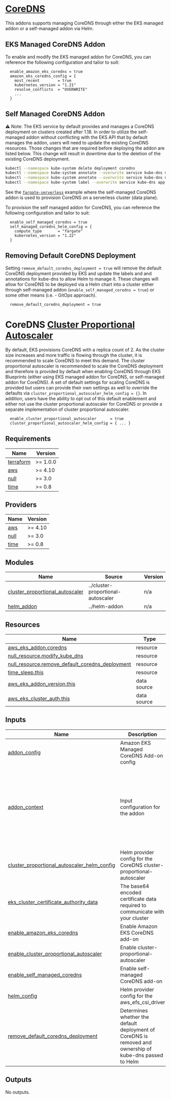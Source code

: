 # [CoreDNS](https://docs.aws.amazon.com/eks/latest/userguide/managing-coredns.html)

This addons supports managing CoreDNS through either the EKS managed addon or a self-managed addon via Helm.

## EKS Managed CoreDNS Addon

To enable and modify the EKS managed addon for CoreDNS, you can reference the following configuration and tailor to suit:

```hcl
  enable_amazon_eks_coredns = true
  amazon_eks_coredns_config = {
    most_recent        = true
    kubernetes_version = "1.21"
    resolve_conflicts  = "OVERWRITE"
    ...
  }
```

## Self Managed CoreDNS Addon

⚠️ Note: The EKS service by default provides and manages a CoreDNS deployment on clusters created after 1.18. In order to utilize the self-managed addon without conflicting with the EKS API that by default manages the addon, users will need to update the existing CoreDNS resources. Those changes that are required before deploying the addon are listed below. This change will result in downtime due to the deletion of the existing CoreDNS deployment.

```sh
kubectl --namespace kube-system delete deployment coredns
kubectl --namespace kube-system annotate --overwrite service kube-dns meta.helm.sh/release-name=coredns
kubectl --namespace kube-system annotate --overwrite service kube-dns meta.helm.sh/release-namespace=kube-system
kubectl --namespace kube-system label --overwrite service kube-dns app.kubernetes.io/managed-by=Helm
```

See the [`fargate-serverless`](https://github.com/aws-ia/terraform-aws-eks-blueprints/tree/main/examples/fargate-serverless) example where the self-managed CoreDNS addon is used to provision CoreDNS on a serverless cluster (data plane).

To provision the self managed addon for CoreDNS, you can reference the following configuration and tailor to suit:

```hcl
  enable_self_managed_coredns = true
  self_managed_coredns_helm_config = {
    compute_type       = "fargate"
    kubernetes_version = "1.22"
  }
```

## Removing Default CoreDNS Deployment

Setting `remove_default_coredns_deployment = true` will remove the default CoreDNS deployment provided by EKS and update the labels and and annotations for kube-dns to allow Helm to manage it. These changes will allow for CoreDNS to be deployed via a Helm chart into a cluster either through self-managed addon (`enable_self_managed_coredns = true`) or some other means (i.e. - GitOps approach).

```hcl
  remove_default_coredns_deployment = true
```

# CoreDNS [Cluster Proportional Autoscaler](https://github.com/kubernetes-sigs/cluster-proportional-autoscaler)

By default, EKS provisions CoreDNS with a replica count of 2. As the cluster size increases and more traffic is flowing through the cluster, it is recommended to scale CoreDNS to meet this demand. The cluster proportional autoscaler is recommended to scale the CoreDNS deployment and therefore is provided by default when enabling CoreDNS through EKS Blueprints (either using EKS managed addon for CoreDNS, or self-managed addon for CoreDNS). A set of default settings for scaling CoreDNS is provided but users can provide their own settings as well to override the defaults via `cluster_proportional_autoscaler_helm_config = {}`. In addition, users have the ability to opt out of this default enablement and either not use the cluster proportional autoscaler for CoreDNS or provide a separate implementation of cluster proportional autoscaler.

```hcl
  enable_cluster_proportional_autoscaler      = true
  cluster_proportional_autoscaler_helm_config = { ... }
```

<!-- BEGINNING OF PRE-COMMIT-TERRAFORM DOCS HOOK -->
## Requirements

| Name | Version |
|------|---------|
| <a name="requirement_terraform"></a> [terraform](#requirement\_terraform) | >= 1.0.0 |
| <a name="requirement_aws"></a> [aws](#requirement\_aws) | >= 4.10 |
| <a name="requirement_null"></a> [null](#requirement\_null) | >= 3.0 |
| <a name="requirement_time"></a> [time](#requirement\_time) | >= 0.8 |

## Providers

| Name | Version |
|------|---------|
| <a name="provider_aws"></a> [aws](#provider\_aws) | >= 4.10 |
| <a name="provider_null"></a> [null](#provider\_null) | >= 3.0 |
| <a name="provider_time"></a> [time](#provider\_time) | >= 0.8 |

## Modules

| Name | Source | Version |
|------|--------|---------|
| <a name="module_cluster_proportional_autoscaler"></a> [cluster\_proportional\_autoscaler](#module\_cluster\_proportional\_autoscaler) | ../cluster-proportional-autoscaler | n/a |
| <a name="module_helm_addon"></a> [helm\_addon](#module\_helm\_addon) | ../helm-addon | n/a |

## Resources

| Name | Type |
|------|------|
| [aws_eks_addon.coredns](https://registry.terraform.io/providers/hashicorp/aws/latest/docs/resources/eks_addon) | resource |
| [null_resource.modify_kube_dns](https://registry.terraform.io/providers/hashicorp/null/latest/docs/resources/resource) | resource |
| [null_resource.remove_default_coredns_deployment](https://registry.terraform.io/providers/hashicorp/null/latest/docs/resources/resource) | resource |
| [time_sleep.this](https://registry.terraform.io/providers/hashicorp/time/latest/docs/resources/sleep) | resource |
| [aws_eks_addon_version.this](https://registry.terraform.io/providers/hashicorp/aws/latest/docs/data-sources/eks_addon_version) | data source |
| [aws_eks_cluster_auth.this](https://registry.terraform.io/providers/hashicorp/aws/latest/docs/data-sources/eks_cluster_auth) | data source |

## Inputs

| Name | Description | Type | Default | Required |
|------|-------------|------|---------|:--------:|
| <a name="input_addon_config"></a> [addon\_config](#input\_addon\_config) | Amazon EKS Managed CoreDNS Add-on config | `any` | `{}` | no |
| <a name="input_addon_context"></a> [addon\_context](#input\_addon\_context) | Input configuration for the addon | <pre>object({<br>    aws_caller_identity_account_id = string<br>    aws_caller_identity_arn        = string<br>    aws_eks_cluster_endpoint       = string<br>    aws_partition_id               = string<br>    aws_region_name                = string<br>    eks_cluster_id                 = string<br>    eks_oidc_issuer_url            = string<br>    eks_oidc_provider_arn          = string<br>    tags                           = map(string)<br>  })</pre> | n/a | yes |
| <a name="input_cluster_proportional_autoscaler_helm_config"></a> [cluster\_proportional\_autoscaler\_helm\_config](#input\_cluster\_proportional\_autoscaler\_helm\_config) | Helm provider config for the CoreDNS cluster-proportional-autoscaler | `any` | `{}` | no |
| <a name="input_eks_cluster_certificate_authority_data"></a> [eks\_cluster\_certificate\_authority\_data](#input\_eks\_cluster\_certificate\_authority\_data) | The base64 encoded certificate data required to communicate with your cluster | `string` | `""` | no |
| <a name="input_enable_amazon_eks_coredns"></a> [enable\_amazon\_eks\_coredns](#input\_enable\_amazon\_eks\_coredns) | Enable Amazon EKS CoreDNS add-on | `bool` | `false` | no |
| <a name="input_enable_cluster_proportional_autoscaler"></a> [enable\_cluster\_proportional\_autoscaler](#input\_enable\_cluster\_proportional\_autoscaler) | Enable cluster-proportional-autoscaler | `bool` | `true` | no |
| <a name="input_enable_self_managed_coredns"></a> [enable\_self\_managed\_coredns](#input\_enable\_self\_managed\_coredns) | Enable self-managed CoreDNS add-on | `bool` | `false` | no |
| <a name="input_helm_config"></a> [helm\_config](#input\_helm\_config) | Helm provider config for the aws\_efs\_csi\_driver | `any` | `{}` | no |
| <a name="input_remove_default_coredns_deployment"></a> [remove\_default\_coredns\_deployment](#input\_remove\_default\_coredns\_deployment) | Determines whether the default deployment of CoreDNS is removed and ownership of kube-dns passed to Helm | `bool` | `false` | no |

## Outputs

No outputs.
<!-- END OF PRE-COMMIT-TERRAFORM DOCS HOOK -->
